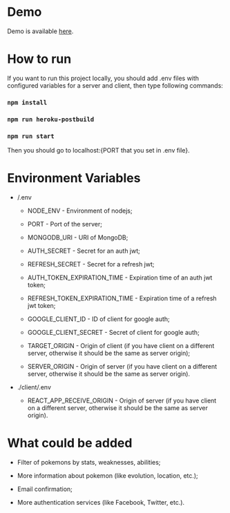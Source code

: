 # Demo
Demo is available [here](https://pokedex-pokeapi-mern.herokuapp.com/).

# How to run
If you want to run this project locally, you should add .env files with configured variables for a server and client, then type following commands:

### `npm install`

### `npm run heroku-postbuild`

### `npm run start`

Then you should go to localhost:{PORT that you set in .env file}.

# Environment Variables

* /.env
    * NODE_ENV - Environment of nodejs;

  
    * PORT - Port of the server;
  

    * MONGODB_URI - URI of MongoDB;
  

    * AUTH_SECRET - Secret for an auth jwt;
  

    * REFRESH_SECRET - Secret for a refresh jwt;
  

    * AUTH_TOKEN_EXPIRATION_TIME - Expiration time of an auth jwt token;
  

    * REFRESH_TOKEN_EXPIRATION_TIME - Expiration time of a refresh jwt token;
  

    * GOOGLE_CLIENT_ID - ID of client for google auth;
  

    * GOOGLE_CLIENT_SECRET - Secret of client for google auth;
  

    * TARGET_ORIGIN - Origin of client (if you have client on a different server, otherwise it should be the same as server origin);
  

    * SERVER_ORIGIN - Origin of server (if you have client on a different server, otherwise it should be the same as server origin).
  

* ./client/.env
    * REACT_APP_RECEIVE_ORIGIN - Origin of server (if you have client on a different server, otherwise it should be the same as server origin).

# What could be added

* Filter of pokemons by stats, weaknesses, abilities;

* More information about pokemon (like evolution, location, etc.);

* Email confirmation;

* More authentication services (like Facebook, Twitter, etc.).
